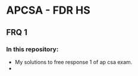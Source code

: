 
# APCSA - FDR HS 
## FRQ 1

### In this repository:
  - My solutions to free response 1 of ap csa exam.
  - 
